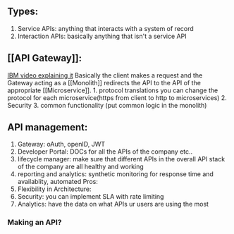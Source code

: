 ## Types:
1. Service APIs: anything that interacts with a system of record
2. Interaction APIs: basically anything that isn't a service API
## [[API Gateway]]:
[IBM video explaining it](https://www.youtube.com/watch?v=hWRRdICvMNs&list=PLOspHqNVtKAAAq9pHWlEiRUVcYMCcu4X0&index=1)
Basically the client makes a request and the Gateway acting as a [[Monolith]] redirects the API to the API of the appropriate [[Microservice]].
	1. protocol translations
		you can change the protocol for each microservice(https from client to http to microservices)
	2. Security
	3. common functionality (put common logic in the monolith)

## API management:
1. Gateway: oAuth, openID, JWT
2. Developer Portal: DOCs for all the APIs of the company etc..
3. lifecycle manager: make sure that different APIs in the overall API stack of the company are all healthy and working 
4. reporting and analytics: synthetic monitoring for response time and availablity, automated
Pros:
1. Flexibility in Architecture:
2. Security: you can implement SLA with rate limiting
3. Analytics: have the data on what APIs ur users are using the most


### Making an API? 

